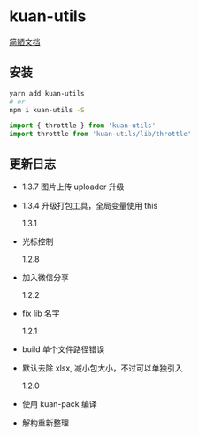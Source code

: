 # kuan-utils

[简陋文档](https://www.kuan1.top/kuan-utils)

## 安装

```bash
yarn add kuan-utils
# or
npm i kuan-utils -S
```

```js
import { throttle } from 'kuan-utils'
import throttle from 'kuan-utils/lib/throttle'
```

## 更新日志

- 1.3.7
  图片上传 uploader 升级

- 1.3.4
  升级打包工具，全局变量使用 this

  1.3.1

- 光标控制

  1.2.8

- 加入微信分享

  1.2.2

- fix lib 名字

  1.2.1

- build 单个文件路径错误
- 默认去除 xlsx, 减小包大小，不过可以单独引入

  1.2.0

- 使用 kuan-pack 编译
- 解构重新整理
